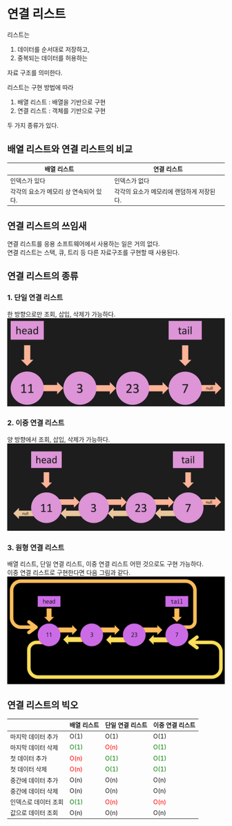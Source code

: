 # 연결 리스트

리스트는

1. 데이터를 순서대로 저장하고,
2. 중복되는 데이터를 허용하는

자료 구조를 의미한다.

리스트는 구현 방법에 따라

1. 배열 리스트 : 배열을 기반으로 구현
2. 연결 리스트 : 객체를 기반으로 구현

두 가지 종류가 있다.

## 배열 리스트와 연결 리스트의 비교

| 배열 리스트                            | 연결 리스트                               |
| -------------------------------------- | ----------------------------------------- |
| 인덱스가 있다                          | 인덱스가 없다                             |
| 각각의 요소가 메모리 상 연속되어 있다. | 각각의 요소가 메모리에 랜덤하게 저장된다. |

## 연결 리스트의 쓰임새

연결 리스트를 응용 소프트웨어에서 사용하는 일은 거의 없다. </br>
연결 리스트는 스택, 큐, 트리 등 다른 자료구조를 구현할 때 사용된다.

## 연결 리스트의 종류

### 1. 단일 연결 리스트

한 방향으로만 조회, 삽입, 삭제가 가능하다. </br>
![Image](./단일%20연결%20리스트.png)

### 2. 이중 연결 리스트

양 방향에서 조회, 삽입, 삭제가 가능하다. </br>
![Image](./이중%20연결%20리스트.png)

### 3. 원형 연결 리스트

배열 리스트, 단일 연결 리스트, 이중 연결 리스트 어떤 것으로도 구현 가능하다. </br>
이중 연결 리스트로 구현한다면 다음 그림과 같다.
![Image](./원형%20이중%20연결%20리스트.png)

## 연결 리스트의 빅오

|                      | 배열 리스트                           | 단일 연결 리스트                      | 이중 연결 리스트                      |
| -------------------- | ------------------------------------- | ------------------------------------- | ------------------------------------- |
| 마지막 데이터 추가   | O(1)                                  | O(1)                                  | O(1)                                  |
| 마지막 데이터 삭제   | <span style="color:green">O(1)</span> | <span style="color:red">O(n)</span>   | <span style="color:green">O(1)</span> |
| 첫 데이터 추가       | <span style="color:red">O(n)</span>   | <span style="color:green">O(1)</span> | <span style="color:green">O(1)</span> |
| 첫 데이터 삭제       | <span style="color:red">O(n)</span>   | <span style="color:green">O(1)</span> | <span style="color:green">O(1)</span> |
| 중간에 데이터 추가   | O(n)                                  | O(n)                                  | O(n)                                  |
| 중간에 데이터 삭제   | O(n)                                  | O(n)                                  | O(n)                                  |
| 인덱스로 데이터 조회 | <span style="color:green">O(1)</span> | <span style="color:red">O(n)</span>   | <span style="color:red">O(n)</span>   |
| 값으로 데이터 조회   | O(n)                                  | O(n)                                  | O(n)                                  |
